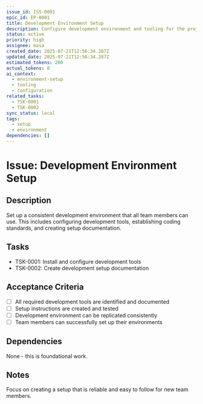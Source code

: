 ```yaml
---
issue_id: ISS-0001
epic_id: EP-0001
title: Development Environment Setup
description: Configure development environment and tooling for the project
status: active
priority: high
assignee: masa
created_date: 2025-07-21T12:56:34.287Z
updated_date: 2025-07-21T12:56:34.287Z
estimated_tokens: 200
actual_tokens: 0
ai_context:
  - environment-setup
  - tooling
  - configuration
related_tasks:
  - TSK-0001
  - TSK-0002
sync_status: local
tags:
  - setup
  - environment
dependencies: []
---
```


# Issue: Development Environment Setup

## Description
Set up a consistent development environment that all team members can use. This includes configuring development tools, establishing coding standards, and creating setup documentation.

## Tasks
- TSK-0001: Install and configure development tools
- TSK-0002: Create development setup documentation

## Acceptance Criteria
- [ ] All required development tools are identified and documented
- [ ] Setup instructions are created and tested
- [ ] Development environment can be replicated consistently
- [ ] Team members can successfully set up their environments

## Dependencies
None - this is foundational work.

## Notes
Focus on creating a setup that is reliable and easy to follow for new team members.
